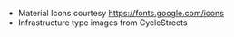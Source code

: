 - Material Icons courtesy <https://fonts.google.com/icons>
- Infrastructure type images from CycleStreets
